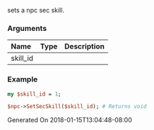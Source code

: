 sets a npc sec skill.
### Arguments
**Name**|**Type**|**Description**
:---|:---|:---
skill_id||

### Example

```perl
my $skill_id = 1;

$npc->SetSecSkill($skill_id); # Returns void
```


Generated On 2018-01-15T13:04:48-08:00